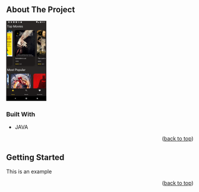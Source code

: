 <!-- ABOUT THE PROJECT -->
## About The Project

<img src="https://github.com/M0rtheus/Movie_App/blob/master/images/device-2022-02-14-211250.png" width="108" height="216">

### Built With

* JAVA

<p align="right">(<a href="#top">back to top</a>)</p>

<!-- GETTING STARTED -->
## Getting Started

This is an example

<p align="right">(<a href="#top">back to top</a>)</p>
